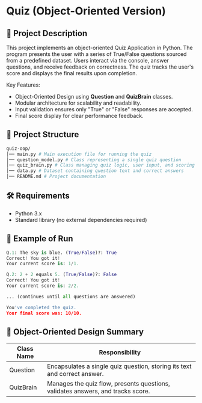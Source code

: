 # Quiz (Object-Oriented Version)

## 📄 Project Description
This project implements an object-oriented Quiz Application in Python. The program presents the user with a series of True/False questions sourced from a predefined dataset. Users interact via the console, answer questions, and receive feedback on correctness. The quiz tracks the user's score and displays the final results upon completion.

Key Features:
- Object-Oriented Design using **Question** and **QuizBrain** classes.
- Modular architecture for scalability and readability.
- Input validation ensures only "True" or "False" responses are accepted.
- Final score display for clear performance feedback.

## 📂 Project Structure
``` bash
quiz-oop/
│── main.py # Main execution file for running the quiz
│── question_model.py # Class representing a single quiz question
│── quiz_brain.py # Class managing quiz logic, user input, and scoring
│── data.py # Dataset containing question text and correct answers
│── README.md # Project documentation
```

## 🛠️ Requirements
- Python 3.x
- Standard library (no external dependencies required)

## 📝 Example of Run
``` python
Q.1: The sky is blue. (True/False)?: True
Correct! You got it!
Your current score is: 1/1.

Q.2: 2 + 2 equals 5. (True/False)?: False
Correct! You got it!
Your current score is: 2/2.

... (continues until all questions are answered)

You've completed the quiz.
Your final score was: 10/10.
```

## 🧩 Object-Oriented Design Summary

| Class Name   | Responsibility                                                                 |
|--------------|-------------------------------------------------------------------------------|
| Question     | Encapsulates a single quiz question, storing its text and correct answer.     |
| QuizBrain    | Manages the quiz flow, presents questions, validates answers, and tracks score.|

